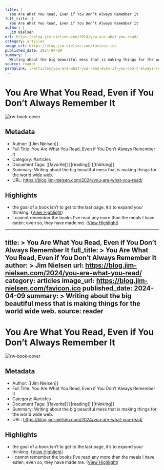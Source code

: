 ```yaml
---
title: |
  You Are What You Read, Even if You Don’t Always Remember It
full_title: |
  You Are What You Read, Even if You Don’t Always Remember It
author: |
  Jim Nielsen
url: https://blog.jim-nielsen.com/2024/you-are-what-you-read/
category: articles
image_url: https://blog.jim-nielsen.com/favicon.ico
published_date: 2024-04-09
summary: |
  Writing about the big beautiful mess that is making things for the world wide web.
source: reader
permalink: l/articles/you-are-what-you-read-even-if-you-don-t-always-remember-it
---
```

# You Are What You Read, Even if You Don’t Always Remember It

![rw-book-cover](https://blog.jim-nielsen.com/favicon.ico)

## Metadata
- Author: [[Jim Nielsen]]
- Full Title: You Are What You Read, Even if You Don’t Always Remember It
- Category: #articles
- Document Tags: [[favorite]] [[reading]] [[thinking]] 
- Summary: Writing about the big beautiful mess that is making things for the world wide web.
- URL: https://blog.jim-nielsen.com/2024/you-are-what-you-read/

## Highlights
- the goal of a book isn’t to get to the last page, it’s to expand your thinking. ([View Highlight](https://read.readwise.io/read/01hygaccv854hwajgdebwwdmfh))
- I cannot remember the books I've read any more than the meals I have eaten; even so, they have made me. ([View Highlight](https://read.readwise.io/read/01hygacbjwpye2d6zme7srkdj1))


---
title: >
  You Are What You Read, Even if You Don’t Always Remember It
full_title: >
  You Are What You Read, Even if You Don’t Always Remember It
author: >
  Jim Nielsen
url: https://blog.jim-nielsen.com/2024/you-are-what-you-read/
category: articles
image_url: https://blog.jim-nielsen.com/favicon.ico
published_date: 2024-04-09
summary: >
  Writing about the big beautiful mess that is making things for the world wide web.
source: reader
---
# You Are What You Read, Even if You Don’t Always Remember It

![rw-book-cover](https://blog.jim-nielsen.com/favicon.ico)

## Metadata
- Author: [[Jim Nielsen]]
- Full Title: You Are What You Read, Even if You Don’t Always Remember It
- Category: #articles
- Document Tags: [[favorite]] [[reading]] [[thinking]] 
- Summary: Writing about the big beautiful mess that is making things for the world wide web.
- URL: https://blog.jim-nielsen.com/2024/you-are-what-you-read/

## Highlights
- the goal of a book isn’t to get to the last page, it’s to expand your thinking. ([View Highlight](https://read.readwise.io/read/01hygaccv854hwajgdebwwdmfh))
- I cannot remember the books I've read any more than the meals I have eaten; even so, they have made me. ([View Highlight](https://read.readwise.io/read/01hygacbjwpye2d6zme7srkdj1))


